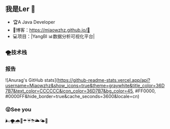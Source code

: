 ## 我是Ler 🐲



- 🏆A Java Developer
- 📝博客：https://miaowzhz.github.io/🤗
- 💻项目：|YangBI 📊数据分析可视化平台|

### 🌪技术栈

### 报告
![Anurag's GitHub stats](https://github-readme-stats.vercel.app/api?username=Miaowzhz&show_icons=true&theme=graywhite&title_color=36D7B7&text_color=CCCCCC&icon_color=36D7B7&bg_color=45, #FF0000, #0000FF&hide_border=true&cache_seconds=3600&locale=cn)

### 😜See you

🌬🌪🌧🌂☂☔⛈🌥🌤🌈
